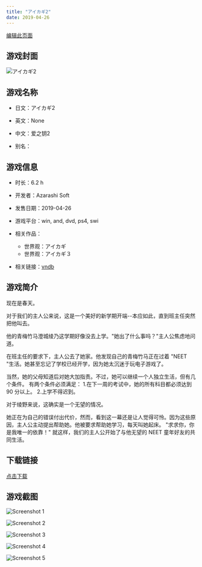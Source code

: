 ```yaml
---
title: "アイカギ2"
date: 2019-04-26
---
```

[编辑此页面](https://github.com/ACG-3/ADV3-source/blob/main/source/_posts/games/%E3%82%A2%E3%82%A4%E3%83%99%E3%83%A4.md)

## 游戏封面

![アイカギ2](https%3A//pan.timero.xyz/onedrive/img_lib_001/%E3%82%A2%E3%82%A4%E3%83%99%E3%83%A4_cover.avif)


## 游戏名称

- 日文：アイカギ2
- 英文：None
- 中文：爱之钥2

- 别名：


## 游戏信息

- 时长：6.2 h
- 开发者：Azarashi Soft
- 发售日期：2019-04-26
- 游戏平台：win, and, dvd, ps4, swi
- 相关作品：
   - 世界观：アイカギ
   - 世界观：アイカギ３

- 相关链接：[vndb](https://vndb.org/v24618)


## 游戏简介

现在是春天。

对于我们的主人公来说，这是一个美好的新学期开端--本应如此，直到班主任突然把他叫去。

他的青梅竹马澄城绫乃这学期好像没去上学。"她出了什么事吗？"主人公焦虑地问道。

在班主任的要求下，主人公去了她家。他发现自己的青梅竹马正在过着 "NEET "生活。她甚至忘记了学校已经开学，因为她太沉迷于玩电子游戏了。

当然，她的父母知道后对她大加指责。不过，她可以继续一个人独立生活，但有几个条件。
有两个条件必须满足：
1.在下一周的考试中，她的所有科目都必须达到 90 分以上。
2.上学不得迟到。

对于绫野来说，这确实是一个无望的情况。

她正在为自己的错误付出代价，然而，看到这一幕还是让人觉得可怜。因为这些原因，主人公主动提出帮助她。他被要求帮助她学习，每天叫她起床。
"求求你，你是我唯一的依靠！"
就这样，我们的主人公开始了与他无望的 NEET 童年好友的共同生活。




## 下载链接

[点击下载](https://pan.timero.xyz/onedrive/adv_lib_001/%E3%82%A2%E3%82%A4%E3%83%99%E3%83%A4)


## 游戏截图


![Screenshot 1](https%3A//pan.timero.xyz/onedrive/img_lib_001/%E3%82%A2%E3%82%A4%E3%83%99%E3%83%A4_Screenshot_1.avif)

![Screenshot 2](https%3A//pan.timero.xyz/onedrive/img_lib_001/%E3%82%A2%E3%82%A4%E3%83%99%E3%83%A4_Screenshot_2.avif)

![Screenshot 3](https%3A//pan.timero.xyz/onedrive/img_lib_001/%E3%82%A2%E3%82%A4%E3%83%99%E3%83%A4_Screenshot_3.avif)

![Screenshot 4](https%3A//pan.timero.xyz/onedrive/img_lib_001/%E3%82%A2%E3%82%A4%E3%83%99%E3%83%A4_Screenshot_4.avif)

![Screenshot 5](https%3A//pan.timero.xyz/onedrive/img_lib_001/%E3%82%A2%E3%82%A4%E3%83%99%E3%83%A4_Screenshot_5.avif)

